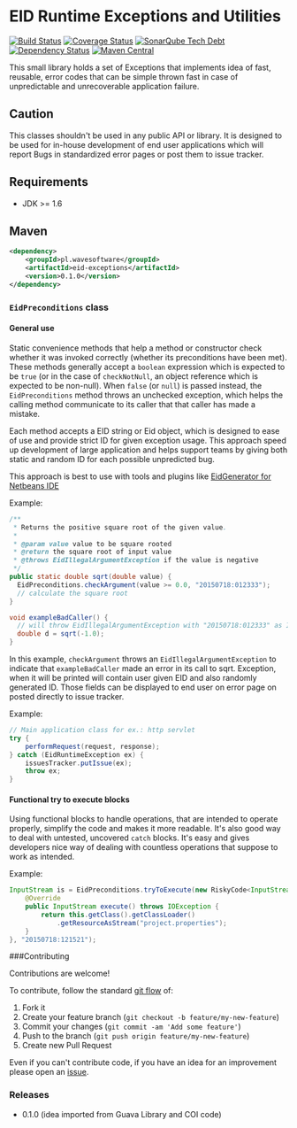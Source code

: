 # EID Runtime Exceptions and Utilities

[![Build Status](https://travis-ci.org/wavesoftware/java-eid-exceptions.svg?branch=master)](https://travis-ci.org/wavesoftware/java-eid-exceptions) [![Coverage Status](https://coveralls.io/repos/wavesoftware/java-eid-exceptions/badge.svg?branch=master&service=github)](https://coveralls.io/github/wavesoftware/java-eid-exceptions?branch=master) [![SonarQube Tech Debt](https://img.shields.io/sonar/http/sonar-ro.wavesoftware.pl/pl.wavesoftware:eid-exceptions/tech_debt.svg)](http://sonar-ro.wavesoftware.pl/dashboard/index/2600) [![Dependency Status](https://www.versioneye.com/user/projects/55aafc74306535001b000440/badge.svg?style=flat)](https://www.versioneye.com/user/projects/55aafc74306535001b000440) [![Maven Central](https://img.shields.io/maven-central/v/pl.wavesoftware/eid-exceptions.svg)](http://search.maven.org/#search%7Cga%7C1%7Cg%3A%22pl.wavesoftware%22%20AND%20a%3A%22eid-exceptions%22)

This small library holds a set of Exceptions that implements idea of fast, reusable, error codes that can be simple thrown fast in case of unpredictable and unrecoverable application failure.

## Caution

This classes shouldn't be used in any public API or library. It is designed to be used for in-house development of end user applications which will report Bugs in standardized error pages or post them to issue tracker.

## Requirements

* JDK >= 1.6

## Maven

```xml
<dependency>
    <groupId>pl.wavesoftware</groupId>
    <artifactId>eid-exceptions</artifactId>
    <version>0.1.0</version>
</dependency>
```

### `EidPreconditions` class

#### General use

Static convenience methods that help a method or constructor check whether it was invoked correctly (whether its preconditions have been met). These methods generally accept a `boolean` expression which is expected to be `true` (or in the case of `checkNotNull`, an object reference which is expected to be non-null). When `false` (or `null`) is passed instead, the `EidPreconditions` method throws an unchecked exception, which helps the calling method communicate to its caller that that caller has made a mistake.

Each method accepts a EID string or Eid object, which is designed to ease of use and provide strict ID for given exception usage. This approach speed up development of large application and helps support teams by giving both static and random ID for each possible unpredicted bug.

This approach is best to use with tools and plugins like [EidGenerator for Netbeans IDE](http://plugins.netbeans.org/plugin/53137/exception-id-eid-generator)

Example:

```java
/**
 * Returns the positive square root of the given value.
 * 
 * @param value value to be square rooted
 * @return the square root of input value
 * @throws EidIllegalArgumentException if the value is negative
 */
public static double sqrt(double value) {
  EidPreconditions.checkArgument(value >= 0.0, "20150718:012333");
  // calculate the square root
}

void exampleBadCaller() {
  // will throw EidIllegalArgumentException with "20150718:012333" as ID
  double d = sqrt(-1.0);
}
```
 
In this example, `checkArgument` throws an `EidIllegalArgumentException` to indicate that `exampleBadCaller` made an error in its call to sqrt. Exception, when it will be printed will contain user given EID and also randomly generated ID. Those fields can be displayed to end user on error page on posted directly to issue tracker.

Example:

```java
// Main application class for ex.: http servlet
try {
    performRequest(request, response);
} catch (EidRuntimeException ex) {
    issuesTracker.putIssue(ex);
    throw ex;
}
```
 
#### Functional try to execute blocks
 
Using functional blocks to handle operations, that are intended to operate properly, simplify the code and makes it more readable. It's also good way to deal with untested, uncovered `catch` blocks. It's easy and gives developers nice way of dealing with countless operations that suppose to work as intended.

Example:

```java
InputStream is = EidPreconditions.tryToExecute(new RiskyCode<InputStream>() {
    @Override
    public InputStream execute() throws IOException {
        return this.getClass().getClassLoader()
            .getResourceAsStream("project.properties");
    }
}, "20150718:121521");
```

###Contributing

Contributions are welcome!

To contribute, follow the standard [git flow](http://danielkummer.github.io/git-flow-cheatsheet/) of:

1. Fork it
1. Create your feature branch (`git checkout -b feature/my-new-feature`)
1. Commit your changes (`git commit -am 'Add some feature'`)
1. Push to the branch (`git push origin feature/my-new-feature`)
1. Create new Pull Request

Even if you can't contribute code, if you have an idea for an improvement please open an [issue](https://github.com/wavesoftware/java-eid-exceptions/issues).

### Releases

- 0.1.0 (idea imported from Guava Library and COI code)
